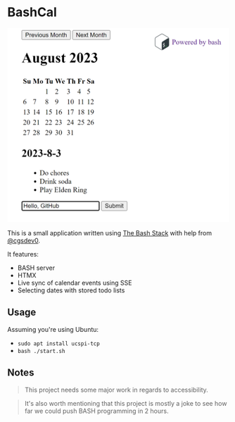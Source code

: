 # BashCal

![A month calendar view with a date selected and three todo items](./assets/screenshot.png)

This is a small application written using [The Bash Stack](https://bashsta.cc/) with help from [@cgsdev0](https://github.com/cgsdev0).

It features:

- BASH server
- HTMX
- Live sync of calendar events using SSE
- Selecting dates with stored todo lists

## Usage

Assuming you're using Ubuntu:

- `sudo apt install ucspi-tcp`
- `bash ./start.sh`

## Notes

> This project needs some major work in regards to accessibility.

> It's also worth mentioning that this project is mostly a joke to see how far we could push BASH programming in 2 hours.
